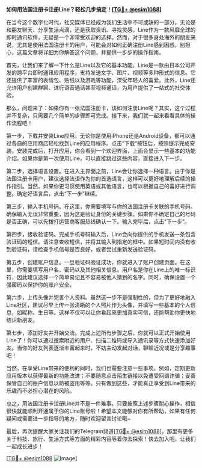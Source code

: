 **如何用法国注册卡注册Line？轻松几步搞定！[[TG💪+ @esim1088](https://t.me/s/esim1088)]**

在当今这个数字化时代，社交媒体已经成为我们生活中不可或缺的一部分。无论是和朋友聊天、分享生活点滴，还是获取资讯、寻找灵感，Line作为一款风靡全球的即时通讯软件，无疑是一个非常受欢迎的选择。然而，对于很多身处海外的朋友来说，尤其是使用法国注册卡的用户，可能会对如何正确注册Line感到困惑。别担心，这篇文章将详细为你解答这个问题，并提供一步步的操作指南。

首先，让我们来了解一下什么是Line以及它的基本功能。Line是一款由日本公司开发的跨平台即时通讯应用程序，支持发送文字、图片、视频等多种形式的信息。它还提供了丰富的表情包、贴纸以及游戏等功能，深受年轻人的喜爱。此外，Line还允许用户创建群聊、进行语音通话甚至视频通话，为用户提供了一站式的社交体验。

那么，问题来了：如果你有一张法国注册卡，该如何注册Line呢？其实，这个过程并不复杂，只需要几个简单的步骤即可完成。接下来，我们就一起来看看具体的操作流程吧！

第一步，下载并安装Line应用。无论你是使用iPhone还是Android设备，都可以通过各自的应用商店轻松找到Line的应用程序。点击“下载”按钮后，按照提示完成安装。安装完成后，打开应用，你会看到一个欢迎界面，上面会显示一些基本的功能介绍。如果你是第一次使用Line，可以直接跳过这些内容，直接进入下一步。

第二步，选择语言设置。在进入主界面之前，Line会让你选择一种语言。由于你是法国注册卡用户，建议选择法语作为你的首选语言，这样可以更好地理解后续的操作指引。当然，如果你更习惯使用英语或其他语言，也可以根据自己的喜好进行调整。确定好语言后，点击“下一步”继续。

第三步，输入手机号码。在这里，你需要填写与你的法国注册卡关联的手机号码。确保输入无误非常重要，因为这是验证身份的关键步骤。如果你不确定自己的号码是否正确，可以先拨打运营商客服热线确认一下。输入完毕后，点击“下一步”。

第四步，接收验证码。完成手机号码输入后，Line会向你提供的手机发送一条包含验证码的短信。请注意查收短信，并将其输入到指定的框中。如果短时间内没有收到验证码，请检查手机信号是否良好，或者尝试重新发送验证码。

第五步，创建账户信息。一旦验证码验证成功，你就进入了账户创建页面。在这里，你需要填写用户名、密码以及其他相关信息。用户名是你在Line上的唯一标识符，因此建议选择一个简单易记且不容易被他人猜到的名字。同时，确保设置一个强密码以保护你的账户安全。

第六步，上传头像并完善个人资料。虽然这一步不是强制性的，但为了更好地融入Line社区，建议尽早上传一张清晰的个人照片作为头像，并填写一些基本的个人信息，如昵称、生日等。这样不仅可以让你看起来更加真实可信，还能帮助你更快地结识新朋友。

第七步，添加好友并开始交流。完成上述所有步骤之后，你就可以正式开始使用Line了！你可以通过搜索附近的用户、扫描二维码或导入通讯录等方式快速添加好友。当你的好友列表逐渐丰富起来时，不妨主动发起对话，聊聊近况或是分享趣事吧！

当然，在享受Line带来的便利的同时，我们也需要注意一些事项。例如，定期更新应用版本以获得最新的功能改进；不要随意点击陌生链接以免遭受网络诈骗；妥善保管自己的账户信息以防被盗用等等。只有做到这些，才能真正享受到Line带来的乐趣而不必担心潜在的风险。

总之，用法国注册卡注册Line并不是一件难事。只要按照上述步骤耐心操作，相信很快就能顺利开通属于你的Line账号啦！希望本文能够对你有所帮助，如果有任何疑问或需要进一步指导的地方，随时欢迎留言讨论哦~ 

最后，再次提醒大家关注我们的Telegram频道[[TG💪+ @esim1088](https://t.me/s/esim1088)]，那里有更多关于科技、旅行、生活方式等方面的精彩内容等着你去探索！快去加入吧，让我们一起成长进步！ 

[[TG💪+ @esim1088](https://t.me/s/esim1088) ![Image](https://i.postimg.cc/4NQfJmqS/Snipaste-2025-05-13-00-14-12.png)]